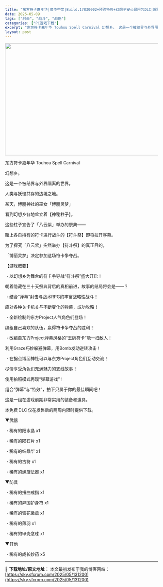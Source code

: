 ```yaml
---
title: "东方符卡嘉年华|豪华中文|Build.17830002+预购特典+幻想乡安心冒险包DLC|解压即撸|"
date: 2025-05-09
tags: ["射击", "战斗", "战略"]
categories: ["PC游戏下载"]
excerpt: "东方符卡嘉年华 Touhou Spell Carnival 幻想乡。 这是一个被结界与外界隔离的世界， 人类与妖怪共存的边境之地。 某天，博丽神社的巫女「博丽灵梦」 看到幻想乡各地耸立着【神秘柱子】。 这些柱子宣告了「八云紫」举办的祭典—— 赌上各自持有的符卡进行战斗的【符斗祭】即将拉开序幕。 为了&hellip;"
layout: post
---
```


<img class="aligncenter size-full wp-image-131089" src="https://sky.sfcrom.com/wp-content/uploads/2025/05/202505090127502.webp" alt="" width="660" height="370" />

东方符卡嘉年华 Touhou Spell Carnival

幻想乡。

这是一个被结界与外界隔离的世界，

人类与妖怪共存的边境之地。

某天，博丽神社的巫女「博丽灵梦」

看到幻想乡各地耸立着【神秘柱子】。

这些柱子宣告了「八云紫」举办的祭典——

赌上各自持有的符卡进行战斗的【符斗祭】即将拉开序幕。

为了探究「八云紫」突然举办【符斗祭】的真正目的，

「博丽灵梦」决定参加这场符卡争夺战。

【游戏概要】

・以幻想乡为舞台的符卡争夺战“符斗祭”盛大开启！

朝着隐藏在三十天祭典背后的真相前进，故事的结局将会是——？

・结合“弹幕”射击与战术RPG的丰富战略性战斗！

应对各种关卡机关与不断变化的弹幕，成功攻略！

・全新绘制的东方Project人气角色们登场！

编组自己喜欢的队伍，赢得符卡争夺战的胜利！

・改编自东方Project弹幕风格的“王牌符卡”能一扫敌人！

利用Graze巧妙躲避弹幕，用Bomb发动逆转攻击！

・在据点博丽神社可以与东方Project角色们互动交流！

尽情享受角色们充满魅力的支线故事！

使用拍照模式再现“弹幕游戏”！

组合“弹幕”与“特效”，拍下只属于你的最佳瞬间吧！

这是一组在游戏前期非常实用的装备和道具。

本免费 DLC 仅在发售后的两周内限时提供下载。

▼武器

・稀有的阳水晶 x1

・稀有的陨石片 x1

・稀有的结晶华 x1

・稀有的古符 x1

・稀有的螺旋法器 x1

▼防具

・稀有的扭曲戒指 x1

・稀有的异国护身符 x1

・稀有的雪花徽章 x1

・稀有的薄羽 x1

・稀有的甲壳念珠 x1

▼其他

・稀有的成长妙药 x5

---
📖 **下载地址/原文地址：** 本文最初发布于我的博客网站：[https://sky.sfcrom.com/2025/05/131200](https://sky.sfcrom.com/2025/05/131200)
